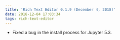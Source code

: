 ```yaml
---
title: 'Rich Text Editor 0.1.9 (December 4, 2018)'
date: 2018-12-04 17:03:34
tags: rich-text-editor
---
```


- Fixed a bug in the install process for Jupyter 5.3.
